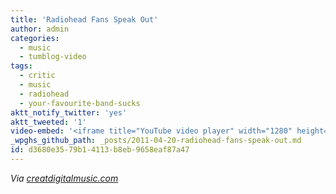 ```yaml
---
title: 'Radiohead Fans Speak Out'
author: admin
categories:
  - music
  - tumblog-video
tags:
  - critic
  - music
  - radiohead
  - your-favourite-band-sucks
aktt_notify_twitter: 'yes'
aktt_tweeted: '1'
video-embed: '<iframe title="YouTube video player" width="1280" height="750" src="http://www.youtube.com/embed/UHS3ci9H_Uc?rel=0&amp;hd=1" frameborder="0" allowfullscreen></iframe>'
_wpghs_github_path: _posts/2011-04-20-radiohead-fans-speak-out.md
id: d3680e35-79b1-4113-b8eb-9658eaf87a47
---
```

<p><i>Via </i><a href="http://createdigitalmusic.com/2011/04/let-it-all-out-therapy-for-radiohead-fans-courtesy-bbc" title="" target=""><i>creatdigitalmusic.com</i></a></p>
